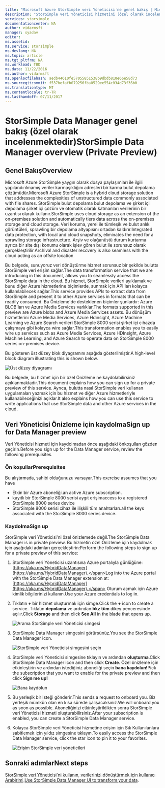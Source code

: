 ```yaml
---
title: "Microsoft Azure StorSimple veri Yöneticisi'ne genel bakış | Microsoft Docs"
description: "StorSimple veri Yöneticisi hizmetini (özel olarak incelenmektedir) genel bir bakış sağlar"
services: storsimple
documentationcenter: NA
author: vidarmsft
manager: syadav
editor: 
ms.assetid: 
ms.service: storsimple
ms.devlang: NA
ms.topic: article
ms.tgt_pltfrm: NA
ms.workload: TBD
ms.date: 11/22/2016
ms.author: vidarmsft
ms.openlocfilehash: aedb44610fe57055851538b9dbdb810e66e58d73
ms.sourcegitcommit: f537befafb079256fba0529ee554c034d73f36b0
ms.translationtype: MT
ms.contentlocale: tr-TR
ms.lasthandoff: 07/11/2017
---
```

# <a name="storsimple-data-manager-overview-private-preview"></a><span data-ttu-id="72603-103">StorSimple Data Manager genel bakış (özel olarak incelenmektedir)</span><span class="sxs-lookup"><span data-stu-id="72603-103">StorSimple Data Manager overview (Private Preview)</span></span>

## <a name="overview"></a><span data-ttu-id="72603-104">Genel Bakış</span><span class="sxs-lookup"><span data-stu-id="72603-104">Overview</span></span>

<span data-ttu-id="72603-105">Microsoft Azure StorSimple yaygın olarak dosya paylaşımları ile ilgili yapılandırılmamış veriler karmaşıklığını adresleri bir karma bulut depolama çözümüdür.</span><span class="sxs-lookup"><span data-stu-id="72603-105">Microsoft Azure StorSimple is a hybrid cloud storage solution that addresses the complexities of unstructured data commonly associated with file shares.</span></span> <span data-ttu-id="72603-106">StorSimple bulut depolama bulut depolama ve şirket içi depolama şirket içi çözüm ve otomatik olarak katmanları verilerinin bir uzantısı olarak kullanır.</span><span class="sxs-lookup"><span data-stu-id="72603-106">StorSimple uses cloud storage as an extension of the on-premises solution and automatically tiers data across the on-premises storage and cloud storage.</span></span> <span data-ttu-id="72603-107">Veri koruma, yerel ile tümleşik ve bulut anlık görüntüleri, sprawling bir depolama altyapısını ortadan kaldırır.</span><span class="sxs-lookup"><span data-stu-id="72603-107">Integrated data protection, with local and cloud snapshots, eliminates the need for a sprawling storage infrastructure.</span></span> <span data-ttu-id="72603-108">Arşiv ve olağanüstü durum kurtarma ayrıca bir site dışı konumu olarak işlev gören bulut ile sorunsuz olarak gerçekleştirilir.</span><span class="sxs-lookup"><span data-stu-id="72603-108">Archival and disaster recovery is also seamless with the cloud acting as an offsite location.</span></span>

<span data-ttu-id="72603-109">Bu belgede, sunuyoruz veri dönüştürme hizmet sorunsuz bir şekilde bulutta StorSimple veri erişim sağlar.</span><span class="sxs-lookup"><span data-stu-id="72603-109">The data transformation service that we are introducing in this document, allows you to seamlessly access the StorSimple data in the cloud.</span></span> <span data-ttu-id="72603-110">Bu hizmet, StorSimple verileri ayıklamak ve bunu diğer Azure hizmetlerine biçimlerde, sunmak için API'ları kolayca kullanılabilecek sağlar.</span><span class="sxs-lookup"><span data-stu-id="72603-110">This service provides APIs to extract data from StorSimple and present it to other Azure services in formats that can be readily consumed.</span></span> <span data-ttu-id="72603-111">Bu Önizleme'de desteklenen biçimler şunlardır: Azure BLOB'ları ve Azure Media Services varlıklar.</span><span class="sxs-lookup"><span data-stu-id="72603-111">The formats supported in this preview are Azure blobs and Azure Media Services assets.</span></span> <span data-ttu-id="72603-112">Bu dönüşüm hizmetlerini Azure Media Services, Azure Hdınsight, Azure Machine Learning ve Azure Search verileri StorSimple 8000 serisi şirket içi cihazda çalışmaya gibi kolayca wire sağlar.</span><span class="sxs-lookup"><span data-stu-id="72603-112">This transformation enables you to easily wire up services such as Azure Media Services, Azure HDInsight, Azure Machine Learning, and Azure Search to operate data on StorSimple 8000 series on-premises device.</span></span>

<span data-ttu-id="72603-113">Bu gösteren üst düzey blok diyagramını aşağıda gösterilmiştir.</span><span class="sxs-lookup"><span data-stu-id="72603-113">A high-level block diagram illustrating this is shown below.</span></span>

![Üst düzey diyagramı](./media//storsimple-data-manager-overview/high-level-diagram.png)

<span data-ttu-id="72603-115">Bu belgede, bu hizmet için bir özel Önizleme ne kaydolabilirsiniz açıklanmaktadır.</span><span class="sxs-lookup"><span data-stu-id="72603-115">This document explains how you can sign up for a private preview of this service.</span></span> <span data-ttu-id="72603-116">Ayrıca, bulutta nasıl StorSimple veri kullanan uygulamaları yazmak için bu hizmet ve diğer Azure hizmetleriyle kullanabileceğinizi açıklar.</span><span class="sxs-lookup"><span data-stu-id="72603-116">It also explains how you can use this service to write applications that use StorSimple data and other Azure services in the cloud.</span></span>

## <a name="sign-up-for-data-manager-preview"></a><span data-ttu-id="72603-117">Veri Yöneticisi Önizleme için kaydolma</span><span class="sxs-lookup"><span data-stu-id="72603-117">Sign up for Data Manager preview</span></span>
<span data-ttu-id="72603-118">Veri Yöneticisi hizmeti için kaydolmadan önce aşağıdaki önkoşulları gözden geçirin.</span><span class="sxs-lookup"><span data-stu-id="72603-118">Before you sign up for the Data Manager service, review the following prerequisites.</span></span>

### <a name="prerequisites"></a><span data-ttu-id="72603-119">Ön koşullar</span><span class="sxs-lookup"><span data-stu-id="72603-119">Prerequisites</span></span>

<span data-ttu-id="72603-120">Bu alıştırmada, sahibi olduğunuzu varsayar.</span><span class="sxs-lookup"><span data-stu-id="72603-120">This exercise assumes that you have</span></span>
* <span data-ttu-id="72603-121">Etkin bir Azure aboneliği.</span><span class="sxs-lookup"><span data-stu-id="72603-121">an active Azure subscription.</span></span>
* <span data-ttu-id="72603-122">kayıtlı bir StorSimple 8000 serisi aygıt erişim</span><span class="sxs-lookup"><span data-stu-id="72603-122">access to a registered StorSimple 8000 series device</span></span>
* <span data-ttu-id="72603-123">StorSimple 8000 serisi cihaz ile ilişkili tüm anahtarları.</span><span class="sxs-lookup"><span data-stu-id="72603-123">all the keys associated with the StorSimple 8000 series device.</span></span>

### <a name="sign-up"></a><span data-ttu-id="72603-124">Kaydolma</span><span class="sxs-lookup"><span data-stu-id="72603-124">Sign up</span></span>

<span data-ttu-id="72603-125">StorSimple veri Yöneticisi'ni özel önizlemede değil.</span><span class="sxs-lookup"><span data-stu-id="72603-125">The StorSimple Data Manager is in private preview.</span></span> <span data-ttu-id="72603-126">Bu hizmetin özel Önizleme için kaydolmak için aşağıdaki adımları gerçekleştirin:</span><span class="sxs-lookup"><span data-stu-id="72603-126">Perform the following steps to sign up for a private preview of this service:</span></span>

1.  <span data-ttu-id="72603-127">StorSimple veri Yöneticisi uzantısına Azure portalıyla günlüğüne: [https://aka.ms/HybridDataManager](https://aka.ms/HybridDataManager).</span><span class="sxs-lookup"><span data-stu-id="72603-127">Log into the Azure portal with the StorSimple Data Manager extension at: [https://aka.ms/HybridDataManager](https://aka.ms/HybridDataManager).</span></span> <span data-ttu-id="72603-128">Oturum açmak için Azure kimlik bilgilerinizi kullanın.</span><span class="sxs-lookup"><span data-stu-id="72603-128">Use your Azure credentials to log in.</span></span>

2.  <span data-ttu-id="72603-129">Tıklatın  **+**  bir hizmet oluşturmak için simge.</span><span class="sxs-lookup"><span data-stu-id="72603-129">Click the **+** icon to create a service.</span></span> <span data-ttu-id="72603-130">Tıklatın **depolama** ve ardından **bkz tüm** dikey penceresinde açılır.</span><span class="sxs-lookup"><span data-stu-id="72603-130">Click **Storage** and then click **See All** in the blade that opens up.</span></span>

    ![Arama StorSimple veri Yöneticisi simgesi](./media/storsimple-data-manager-overview/search-data-manager-icon.png)

3. <span data-ttu-id="72603-132">StorSimple Data Manager simgesini görürsünüz.</span><span class="sxs-lookup"><span data-stu-id="72603-132">You see the StorSimple Data Manager icon.</span></span>

    ![StorSimple veri Yöneticisi simgesini seçin](./media/storsimple-data-manager-overview/select-data-manager-icon.png)

4. <span data-ttu-id="72603-134">StorSimple veri Yöneticisi simgesine tıklayın ve ardından **oluşturma**.</span><span class="sxs-lookup"><span data-stu-id="72603-134">Click StorSimple Data Manager icon and then click **Create**.</span></span> <span data-ttu-id="72603-135">Özel önizleme için etkinleştirin ve ardından istediğiniz aboneliği seçin **bana kaydolun!**</span><span class="sxs-lookup"><span data-stu-id="72603-135">Pick the subscription that you want to enable for the private preview and then click **Sign me up!**</span></span>

    ![Bana kaydolun](./media/storsimple-data-manager-overview/sign-me-up.png)

5. <span data-ttu-id="72603-137">Bu yerleşik bir isteği gönderir.</span><span class="sxs-lookup"><span data-stu-id="72603-137">This sends a request to onboard you.</span></span> <span data-ttu-id="72603-138">Biz yerleşik mümkün olan en kısa sürede çalışacaksınız.</span><span class="sxs-lookup"><span data-stu-id="72603-138">We will onboard you as soon as possible.</span></span> <span data-ttu-id="72603-139">Aboneliğinizi etkinleştirildikten sonra StorSimple veri Yöneticisi hizmeti oluşturabilirsiniz.</span><span class="sxs-lookup"><span data-stu-id="72603-139">After your subscription is enabled, you can create a StorSimple Data Manager service.</span></span>

6. <span data-ttu-id="72603-140">Kolayca StorSimple veri Yöneticisi hizmetine erişim için Sık Kullanılanlara sabitlemek için yıldız simgesine tıklayın.</span><span class="sxs-lookup"><span data-stu-id="72603-140">To easily access the StorSimple Data Manager service, click the star icon to pin it to your favorites.</span></span>

    ![Erişim StorSimple veri yöneticileri](./media/storsimple-data-manager-overview/access-data-managers.png)


## <a name="next-steps"></a><span data-ttu-id="72603-142">Sonraki adımlar</span><span class="sxs-lookup"><span data-stu-id="72603-142">Next steps</span></span>

<span data-ttu-id="72603-143">[StorSimple veri Yöneticisi'ni kullanın, verilerinizi dönüştürmek için kullanıcı Arabirimi](storsimple-data-manager-ui.md).</span><span class="sxs-lookup"><span data-stu-id="72603-143">[Use StorSimple Data Manager UI to transform your data](storsimple-data-manager-ui.md).</span></span>